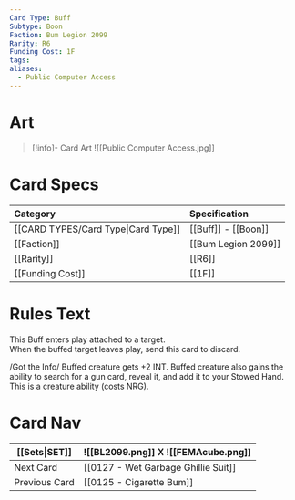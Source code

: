 ```yaml
---
Card Type: Buff
Subtype: Boon
Faction: Bum Legion 2099
Rarity: R6
Funding Cost: 1F
tags: 
aliases:
  - Public Computer Access
---
```

# Art

> [!info]- Card Art
> ![[Public Computer Access.jpg]]

# Card Specs

| Category | Specification| 
| :--- | :--- |
| [[CARD TYPES/Card Type\|Card Type]] | [[Buff]] - [[Boon]] |  
| [[Faction]] | [[Bum Legion 2099]] |  
| [[Rarity]] | [[R6]] |  
| [[Funding Cost]] | [[1F]] |  

# Rules Text  

This Buff enters play attached to a target.  
When the buffed target leaves play, send this card to discard.  

/Got the Info/
Buffed creature gets +2 INT. 
Buffed creature also gains the ability to search for a gun card, reveal it, and add it to your Stowed Hand. 
This is a creature ability (costs NRG).  

# Card Nav

| [[Sets\|SET]] |  ![[BL2099.png]] 𐌢 ![[FEMAcube.png]] |
| --- | --- |
| Next Card | [[0127 - Wet Garbage Ghillie Suit]] |
| Previous Card | [[0125 - Cigarette Bum]] |
